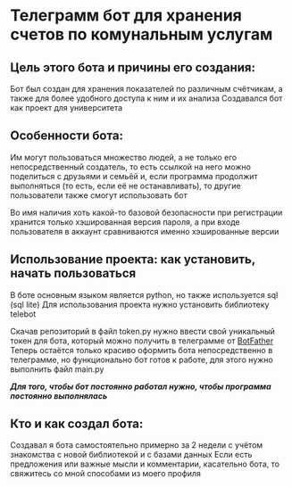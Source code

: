 # Телеграмм бот для хранения счетов по комунальным услугам

## Цель этого бота и причины его создания:
Бот был создан для хранения показателей по различным счётчикам, а также для более удобного доступа к ним и их анализа
Создавался бот как проект для университета

## Особенности бота:
Им могут пользоваться множество людей, а не только его непосредственный создатель, то есть ссылкой на него можно поделиться с друзьями и семьёй
и, если программа продолжит выполняться (то есть, если её не останавливать), то другие пользователи также смогут использовать бот

Во имя наличия хоть какой-то базовой безопасности при регистрации хранится только хэшированная версия пароля, 
а при входе пользователя в аккаунт сравниваются именно хэшированные версии 

## Использование проекта: как установить, начать пользоваться
В боте основным языком является python, но также используется sql (sql lite)
Для использования проекта нужно установить библиотеку telebot

Скачав репозиторий в файл token.py нужно ввести свой уникальный токен для бота, который можно получить в телеграмме от [BotFather](https://t.me/BotFather)
Теперь остаётся только красиво оформить бота непосредственно в телеграмме, но функционально бот готов к работе, для этого нужно выполнить файл main.py

***Для того, чтобы бот постоянно работал нужно, чтобы программа постоянно выполнялась***

## Кто и как создал бота:
Создавал я бота самостоятельно примерно за 2 недели с учётом знакомства с новой библиотекой и с базами данных
Если есть предложения или важные мысли и комментарии, касательно бота, то свяжитесь со мной способами из моего профиля
